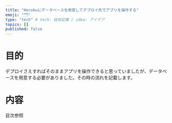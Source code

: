```yaml
---
title: "Herokuにデータベースを用意してデプロイ先でアプリを操作する"
emoji: "🗂"
type: "tech" # tech: 技術記事 / idea: アイデア
topics: []
published: false
---
```

# 目的
デプロイさえすればそのままアプリを操作できると思っていましたが、データベースを用意する必要がありました。その時の流れを記載します。

# 内容
目次参照

# 